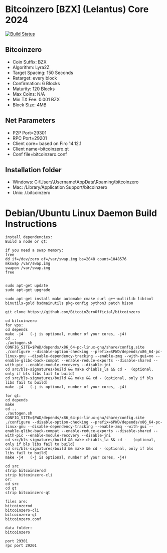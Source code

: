 # Bitcoinzero [BZX] (Lelantus) Core 2024

[![Build Status](https://travis-ci.org/BitcoinZeroOfficial/bitcoinzero.svg?branch=master)](https://travis-ci.org/BitcoinZeroOfficial/bitcoinzero)

## Bitcoinzero

- Coin Suffix: BZX
- Algorithm: Lyra2Z
- Target Spacing: 150 Seconds
- Retarget: every block
- Confirmation: 6 Blocks
- Maturity: 120 Blocks
- Max Coins: N/A
- Min TX Fee: 0.001 BZX
- Block Size: 4MB

## Net Parameters

- P2P Port=29301
- RPC Port=29201
- Client core= based on Firo 14.12.1
- Client name=bitcoinzero.qt
- Conf file=bitcoinzero.conf

## Installation folder

- Windows: C:\Users\Username\AppData\Roaming\bitcoinzero
- Mac: /Library/Application Support/bitcoinzero
- Unix: /.bitcoinzero

# Debian/Ubuntu Linux Daemon Build Instructions

    install dependencies:
    Build a node or qt:

    if you need a swap memory:
    free
    dd if=/dev/zero of=/var/swap.img bs=2048 count=1048576
    mkswap /var/swap.img
    swapon /var/swap.img
    free


    sudo apt-get update
    sudo apt-get upgrade

    sudo apt-get install make automake cmake curl g++-multilib libtool binutils-gold bsdmainutils pkg-config python3 patch bison

    git clone https://github.com/BitcoinZeroOfficial/bitcoinzero

    cd bitcoinzero
    for vps:
    cd depends
    make -j4   (-j is optional, number of your cores, -j4)
    cd ..
    ./autogen.sh
    CONFIG_SITE=$PWD/depends/x86_64-pc-linux-gnu/share/config.site ./configure --disable-option-checking --prefix=$PWD/depends/x86_64-pc-linux-gnu --disable-dependency-tracking --enable-zmq --with-gui=no --enable-glibc-back-compat --enable-reduce-exports --disable-shared --with-pic --enable-module-recovery --disable-jni
    cd src/bls-signatures/build && make chiabls_la && cd -  (optional, only if bls libs fail to build)
    cd src/bls-signatures/build && make && cd - (optional, only if bls libs fail to build)
    make -j4   (-j is optional, number of your cores, -j4)

    for qt:
    cd depends
    make
    cd ..
    ./autogen.sh
    CONFIG_SITE=$PWD/depends/x86_64-pc-linux-gnu/share/config.site ./configure --disable-option-checking --prefix=$PWD/depends/x86_64-pc-linux-gnu --disable-dependency-tracking --enable-zmq --with-gui --enable-glibc-back-compat --enable-reduce-exports --disable-shared --with-pic --enable-module-recovery --disable-jni
    cd src/bls-signatures/build && make chiabls_la && cd -   (optional, only if bls libs fail to build)
    cd src/bls-signatures/build && make && cd - (optional, only if bls libs fail to build)
    make -j4   (-j is optional, number of your cores, -j4)

    cd src
    strip bitcoinzerod
    strip bitcoinzero-cli
    or:
    cd src
    cd qt
    strip bitcoinzero-qt

    files are:
    bitcoinzerod
    bitcoinzero-cli
    bitcoinzero-qt
    bitcoinzero.conf

    data folder:
    bitcoinzero

    port 29301
    rpc port 29201

